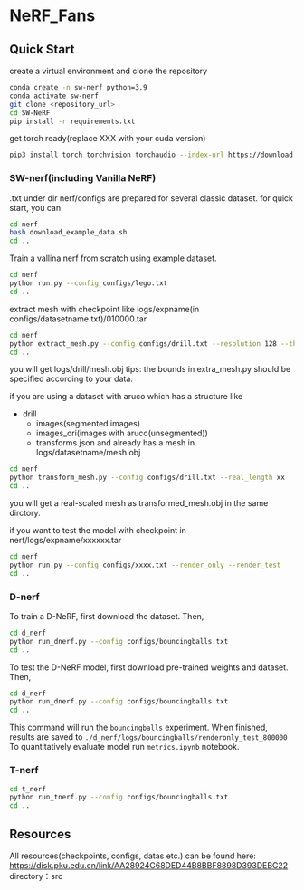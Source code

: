 # NeRF_Fans
## Quick Start
create a virtual environment and clone the repository
  ```bash
  conda create -n sw-nerf python=3.9
  conda activate sw-nerf
  git clone <repository_url>
  cd SW-NeRF
  pip install -r requirements.txt
  ```
get torch ready(replace XXX with your cuda version)
```bash  
pip3 install torch torchvision torchaudio --index-url https://download.pytorch.org/whl/cuXXX
```


###  SW-nerf(including Vanilla NeRF)
  .txt under dir nerf/configs are prepared for several classic dataset.
  for quick start, you can
  ```bash
  cd nerf
  bash download_example_data.sh
  cd ..
  ```
  Train a vallina nerf from scratch using example dataset.
  ```bash
  cd nerf
  python run.py --config configs/lego.txt
  cd ..
  ```
  extract mesh with checkpoint like logs/expname(in configs/datasetname.txt)/010000.tar
  ```bash
  cd nerf
  python extract_mesh.py --config configs/drill.txt --resolution 128 --threshold 30
  cd ..
  ```
  you will get logs/drill/mesh.obj
  tips: the bounds in extra_mesh.py should be specified according to your data.


  if you are using a dataset with aruco which has a structure like
  - drill
    - images(segmented images)
    - images_ori(images with aruco(unsegmented))
    - transforms.json
  and already has a mesh in logs/datasetname/mesh.obj
  ```bash
  cd nerf
  python transform_mesh.py --config configs/drill.txt --real_length xx
  cd ..
  ```
  you will get a real-scaled mesh as transformed_mesh.obj in the same dirctory.


  if you want to test the model with checkpoint in nerf/logs/expname/xxxxxx.tar
  ```bash
  cd nerf
  python run.py --config configs/xxxx.txt --render_only --render_test
  cd ..
  ```
### D-nerf
  To train a D-NeRF, first download the dataset. Then, 
  ```bash
  cd d_nerf
  python run_dnerf.py --config configs/bouncingballs.txt
  cd ..
  ```
  To test the D-NeRF model, first download pre-trained weights and dataset. Then,    
  ```bash
  cd d_nerf
  python run_dnerf.py --config configs/bouncingballs.txt
  cd ..
  ```
  This command will run the `bouncingballs` experiment. When finished, results are saved to `./d_nerf/logs/bouncingballs/renderonly_test_800000` To quantitatively evaluate model run `metrics.ipynb` notebook.
### T-nerf
  ```bash
  cd t_nerf
  python run_tnerf.py --config configs/bouncingballs.txt
  cd ..
  ```
## Resources
  All resources(checkpoints, configs, datas etc.) can be found here: 
  https://disk.pku.edu.cn/link/AA28924C68DED44B8BBF8898D393DEBC22
  directory：src
